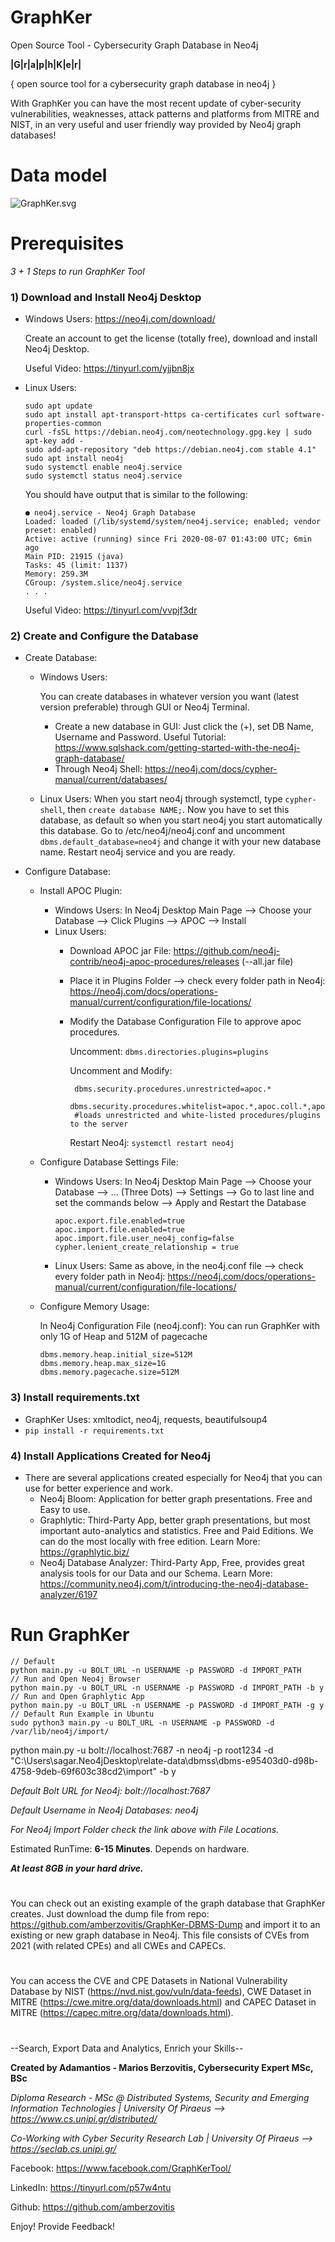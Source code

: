 # GraphKer
Open Source Tool - Cybersecurity Graph Database in Neo4j


**|G|r|a|p|h|K|e|r|**

 { open source tool for a cybersecurity graph database in neo4j }

With GraphKer you can have the most recent update of cyber-security vulnerabilities, weaknesses, attack patterns and platforms from MITRE and NIST, in an very useful and user friendly way provided by Neo4j graph databases!

# **Data model**

![GraphKer.svg](GraphKer.svg)

# **Prerequisites**

_3 + 1 Steps to run GraphKer Tool_

### **1) Download and Install Neo4j Desktop**
   - Windows Users: https://neo4j.com/download/
     
     Create an account to get the license (totally free), download and install Neo4j Desktop.
     
     Useful Video: https://tinyurl.com/yjjbn8jx
   - Linux Users:
   
      ```
      sudo apt update
      sudo apt install apt-transport-https ca-certificates curl software-properties-common
      curl -fsSL https://debian.neo4j.com/neotechnology.gpg.key | sudo apt-key add -
      sudo add-apt-repository "deb https://debian.neo4j.com stable 4.1"
      sudo apt install neo4j
      sudo systemctl enable neo4j.service
      sudo systemctl status neo4j.service
      ```
      
      You should have output that is similar to the following:
      ```
      ● neo4j.service - Neo4j Graph Database
     Loaded: loaded (/lib/systemd/system/neo4j.service; enabled; vendor preset: enabled)
     Active: active (running) since Fri 2020-08-07 01:43:00 UTC; 6min ago
     Main PID: 21915 (java)
     Tasks: 45 (limit: 1137)
     Memory: 259.3M
     CGroup: /system.slice/neo4j.service
     . . .
     ``` 
     Useful Video: https://tinyurl.com/vvpjf3dr
     
### **2) Create and Configure the Database**
   - Create Database:
     - Windows Users:
       
       You can create databases in whatever version you want (latest version preferable) through GUI or Neo4j Terminal.
       - Create a new database in GUI: Just click the (+), set DB Name, Username and Password. Useful Tutorial: https://www.sqlshack.com/getting-started-with-the-neo4j-graph-database/
       - Through Neo4j Shell: https://neo4j.com/docs/cypher-manual/current/databases/
     - Linux Users: When you start neo4j through systemctl, type ``` cypher-shell ```, then ``` create database NAME; ```. Now you have to set this database, as default so when you start neo4j you start automatically this database. Go to /etc/neo4j/neo4j.conf and uncomment ``` dbms.default_database=neo4j ``` and change it with your new database name. Restart neo4j service and you are ready. 
   - Configure Database:
     - Install APOC Plugin:
       - Windows Users: In Neo4j Desktop Main Page --> Choose your Database --> Click Plugins --> APOC --> Install
       - Linux Users:
         - Download APOC jar File: https://github.com/neo4j-contrib/neo4j-apoc-procedures/releases (*-*-all.jar file)
         - Place it in Plugins Folder --> check every folder path in Neo4j: https://neo4j.com/docs/operations-manual/current/configuration/file-locations/
         - Modify the Database Configuration File to approve apoc procedures.
           
           Uncomment: ``` dbms.directories.plugins=plugins ```
           
           Uncomment and Modify:
           ```
            dbms.security.procedures.unrestricted=apoc.*
            dbms.security.procedures.whitelist=apoc.*,apoc.coll.*,apoc.load.*
            #loads unrestricted and white-listed procedures/plugins to the server
           ```
           
           Restart Neo4j: ```systemctl restart neo4j```
     - Configure Database Settings File:
       - Windows Users: In Neo4j Desktop Main Page --> Choose your Database --> ... (Three Dots) --> Settings --> Go to last line and set the commands below --> Apply and Restart the Database
        
         ```
         apoc.export.file.enabled=true
         apoc.import.file.enabled=true
         apoc.import.file.user_neo4j_config=false
         cypher.lenient_create_relationship = true
         ```
         
       - Linux Users: Same as above, in the neo4j.conf file --> check every folder path in Neo4j: https://neo4j.com/docs/operations-manual/current/configuration/file-locations/

     - Configure Memory Usage:
       
       In Neo4j Configuration File (neo4j.conf):
       You can run GraphKer with only 1G of Heap and 512M of pagecache
       ```
       dbms.memory.heap.initial_size=512M
       dbms.memory.heap.max_size=1G
       dbms.memory.pagecache.size=512M
       ```
       
### **3) Install requirements.txt**
   - GraphKer Uses: xmltodict, neo4j, requests, beautifulsoup4
   - ``` pip install -r requirements.txt ```    

### **4) Install Applications Created for Neo4j**
   - There are several applications created especially for Neo4j that you can use for better experience and work.
     - Neo4j Bloom: Application for better graph presentations. Free and Easy to use.
     - Graphlytic: Third-Party App, better graph presentations, but most important auto-analytics and statistics. Free and Paid Editions. We can do the most locally with free edition. Learn More: https://graphlytic.biz/
     - Neo4j Database Analyzer: Third-Party App, Free, provides great analysis tools for our Data and our Schema. Learn More: https://community.neo4j.com/t/introducing-the-neo4j-database-analyzer/6197

# **Run GraphKer**

```
// Default
python main.py -u BOLT_URL -n USERNAME -p PASSWORD -d IMPORT_PATH
// Run and Open Neo4j Browser
python main.py -u BOLT_URL -n USERNAME -p PASSWORD -d IMPORT_PATH -b y
// Run and Open Graphlytic App
python main.py -u BOLT_URL -n USERNAME -p PASSWORD -d IMPORT_PATH -g y
// Default Run Example in Ubuntu
sudo python3 main.py -u BOLT_URL -n USERNAME -p PASSWORD -d /var/lib/neo4j/import/
``` 

python main.py -u bolt://localhost:7687 -n neo4j -p root1234 -d "C:\Users\sagar\.Neo4jDesktop\relate-data\dbmss\dbms-e95403d0-d98b-4758-9deb-69f603c38cd2\import" -b y

_Default Bolt URL for Neo4j: bolt://localhost:7687_

_Default Username in Neo4j Databases: neo4j_

_For Neo4j Import Folder check the link above with File Locations._

Estimated RunTime: **6-15 Minutes**. Depends on hardware.

_**At least 8GB in your hard drive.**_

#
You can check out an existing example of the graph database that GraphKer creates. Just download the dump file from repo: https://github.com/amberzovitis/GraphKer-DBMS-Dump and import it to an existing or new graph database in Neo4j. This file consists of CVEs from 2021 (with related CPEs) and all CWEs and CAPECs.

#

You can access the CVE and CPE Datasets in National Vulnerability Database by NIST (https://nvd.nist.gov/vuln/data-feeds), CWE Dataset in MITRE (https://cwe.mitre.org/data/downloads.html) and CAPEC Dataset in MITRE (https://capec.mitre.org/data/downloads.html).

# 
--Search, Export Data and Analytics, Enrich your Skills--

**Created by Adamantios - Marios Berzovitis, Cybersecurity Expert MSc, BSc**

_Diploma Research - MSc @ Distributed Systems, Security and Emerging Information Technologies | University Of Piraeus --> https://www.cs.unipi.gr/distributed/_

_Co-Working with Cyber Security Research Lab | University Of Piraeus --> https://seclab.cs.unipi.gr/_

Facebook: https://www.facebook.com/GraphKerTool/

LinkedIn: https://tinyurl.com/p57w4ntu

Github: https://github.com/amberzovitis

Enjoy! Provide Feedback!
